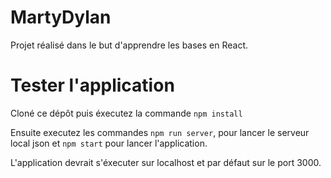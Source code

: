 # MartyDylan

Projet réalisé dans le but d'apprendre les bases en React. 

# Tester l'application

Cloné ce dépôt puis éxecutez la commande `npm install` 

Ensuite executez les commandes `npm run server`, pour lancer le serveur local json et `npm start` pour lancer l'application. 

L'application devrait s'éxecuter sur localhost et par défaut sur le port 3000.
